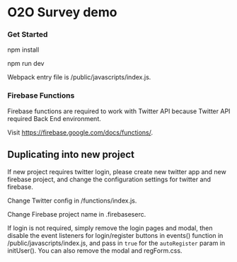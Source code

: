 
# O2O Survey demo
### Get Started
npm install

npm run dev

Webpack entry file is /public/javascripts/index.js.

### Firebase Functions
Firebase functions are required to work with Twitter API because Twitter API required Back End environment.

Visit https://firebase.google.com/docs/functions/.

## Duplicating into new project
If new project requires twitter login, please create new twitter app and new firebase project, and change the configuration settings for twitter and firebase.

Change Twitter config in /functions/index.js.

Change Firebase project name in .firebaseserc.



If login is not required, simply remove the login pages and modal, then disable the event listeners for login/register buttons in events() function in /public/javascripts/index.js, and pass in `true` for the `autoRegister` param in initUser(). You can also remove the modal and regForm.css.
